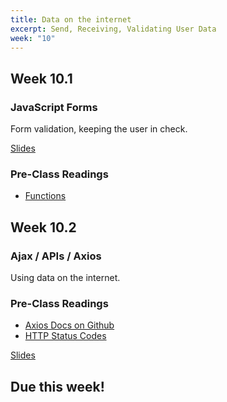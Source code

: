 ```yaml
---
title: Data on the internet
excerpt: Send, Receiving, Validating User Data
week: "10"
---
```


## Week 10.1

### JavaScript Forms

Form validation, keeping the user in check.

[Slides]()

### Pre-Class Readings

- [Functions](https://eloquentjavascript.net/18_http.html)

## Week 10.2

### Ajax / APIs / Axios

Using data on the internet.

### Pre-Class Readings

- [Axios Docs on Github](https://github.com/axios/axios)
- [HTTP Status Codes](https://www.restapitutorial.com/httpstatuscodes.html)

[Slides]()


## Due this week!

<!-- [Lab 8 - Github Classroom Assignment]()

[Lab 8 Instructions](/lab/8/0) -->
